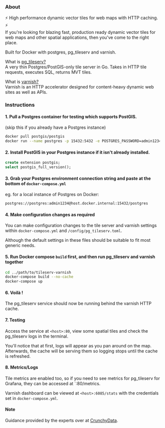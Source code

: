 ### About 
⚡ High performance dynamic vector tiles for web maps with HTTP caching.  ⚡   
 If you're looking for blazing fast, production ready dynamic vector tiles for web maps and other spatial applications, then you've come to the right place.

Built for Docker with postgres, pg_tileserv and varnish.

What is [pg_tileserv?](https://github.com/CrunchyData/pg_tileserv)  
 A very thin Postgres/PostGIS-only tile server in Go. Takes in HTTP tile requests, executes SQL, returns MVT tiles.

What is [varnish?](https://github.com/eea/eea.docker.varnish)  
 Varnish is an HTTP accelerator designed for content-heavy dynamic web sites as well as APIs.

### Instructions
#### 1. Pull a Postgres container for testing which supports PostGIS.  
 (skip this if you already have a Postgres instance)

```bash
docker pull postgis/postgis
docker run --name postgres -p 15432:5432 -e POSTGRES_PASSWORD=admin1234 -d postgis/postgis
```

#### 2. Install PostGIS in your Postgres instance if it isn't already installed.

```sql
create extension postgis;
select postgis_full_version();
```

#### 3. Grab your Postgres environment connection string and paste at the bottom of `docker-compose.yml`  
 eg. for a local instance of Postgres on Docker:

```bash
postgres://postgres:admin1234@host.docker.internal:15432/postgres
```

#### 4. Make configuration changes as required

You can make configuration changes to the tile server and varnish settings within `docker-compose.yml` and `/config/pg_tileserv.toml`.

Although the default settings in these files should be suitable to fit most generic needs.

#### 5. Run Docker compose `build` first, and then run pg_tileserv and varnish together

```bash
cd ../path/to/tileserv-varnish
docker-compose build --no-cache
docker-compose up
```

#### 6. Voilà !

The pg_tileserv service should now be running behind the varnish HTTP cache.

#### 7. Testing

Access the service at `<host>:80`, view some spatial tiles and check the pg_tileserv logs in the terminal. 

You'll notice that at first, logs will appear as you pan around on the map. Afterwards, the cache will be serving them so logging stops until the cache is refreshed.

#### 8. Metrics/Logs

Tile metrics are enabled too, so if you need to see metrics for pg_tileserv for Grafana, they can be accessed at `<host>:80/metrics.

Varnish dashboard can be viewed at `<host>:6085/stats` with the credentials set in `docker-compose.yml`.

#### Note

Guidance provided by the experts over at [CrunchyData](https://blog.crunchydata.com/).